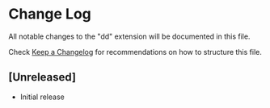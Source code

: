 # Change Log

All notable changes to the "dd" extension will be documented in this file.

Check [Keep a Changelog](http://keepachangelog.com/) for recommendations on how to structure this file.

## [Unreleased]

- Initial release